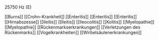 25750 Hz (E)

[[Burns]]
[[Crohn-Krankheit]]
[[Enteritis]]
[[Enteritis]]
[[Enteritis]]
[[Hirnabszesse]]
[[Ileitis]]
[[Ileitis]]
[[Ileocolitis]]
[[Kolitis]]
[[Myelopathie]]
[[Myelopathie]]
[[Rückenmarkserkrankungen]]
[[Verletzungen des Rückenmarks]]
[[Vogelkrankheiten]]
[[Wirbelsäulenerkrankungen]]